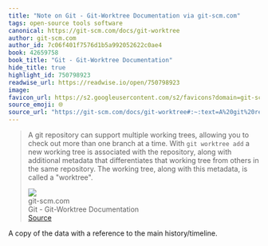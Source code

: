 ```yaml
---
title: "Note on Git - Git-Worktree Documentation via git-scm.com"
tags: open-source tools software
canonical: https://git-scm.com/docs/git-worktree
author: git-scm.com
author_id: 7c06f401f7576d1b5a992052622c0ae4
book: 42659758
book_title: "Git - Git-Worktree Documentation"
hide_title: true
highlight_id: 750798923
readwise_url: https://readwise.io/open/750798923
image: 
favicon_url: https://s2.googleusercontent.com/s2/favicons?domain=git-scm.com
source_emoji: 🌐
source_url: "https://git-scm.com/docs/git-worktree#:~:text=A%20git%20repository,called%20a%20%22worktree%22."
---
```


> A git repository can support multiple working trees, allowing you to check out more than one branch at a time. With `git worktree add` a new working tree is associated with the repository, along with additional metadata that differentiates that working tree from others in the same repository. The working tree, along with this metadata, is called a "worktree".
> <div class="quoteback-footer"><div class="quoteback-avatar"><img class="mini-favicon" src="https://s2.googleusercontent.com/s2/favicons?domain=git-scm.com"></div><div class="quoteback-metadata"><div class="metadata-inner"><span style="display:none">FROM:</span><div aria-label="git-scm.com" class="quoteback-author"> git-scm.com</div><div aria-label="Git - Git-Worktree Documentation" class="quoteback-title"> Git - Git-Worktree Documentation</div></div></div><div class="quoteback-backlink"><a target="_blank" aria-label="go to the full text of this quotation" rel="noopener" href="https://git-scm.com/docs/git-worktree#:~:text=A%20git%20repository,called%20a%20%22worktree%22." class="quoteback-arrow"> Source</a></div></div>

A copy of the data with a reference to the main history/timeline.